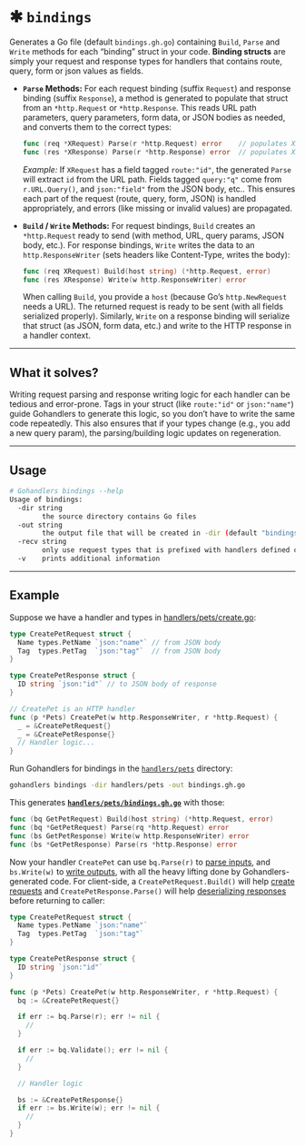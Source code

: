 # ✱ `bindings`

Generates a Go file (default `bindings.gh.go`) containing `Build`, `Parse` and `Write` methods for each “binding” struct in your code. **Binding structs** are simply your request and response types for handlers that contains route, query, form or json values as fields.

-   **`Parse` Methods:** For each request binding (suffix `Request`) and response binding (suffix `Response`), a method is generated to populate that struct from an `*http.Request` or `*http.Response`. This reads URL path parameters, query parameters, form data, or JSON bodies as needed, and converts them to the correct types:

    ```go
    func (req *XRequest) Parse(r *http.Request) error    // populates XRequest from HTTP request
    func (res *XResponse) Parse(r *http.Response) error  // populates XResponse from HTTP response
    ```

    _Example:_ If `XRequest` has a field tagged `route:"id"`, the generated `Parse` will extract `id` from the URL path. Fields tagged `query:"q"` come from `r.URL.Query()`, and `json:"field"` from the JSON body, etc.. This ensures each part of the request (route, query, form, JSON) is handled appropriately, and errors (like missing or invalid values) are propagated.

-   **`Build` / `Write` Methods:** For request bindings, `Build` creates an `*http.Request` ready to send (with method, URL, query params, JSON body, etc.). For response bindings, `Write` writes the data to an `http.ResponseWriter` (sets headers like Content-Type, writes the body):

    ```go
    func (req XRequest) Build(host string) (*http.Request, error)
    func (res XResponse) Write(w http.ResponseWriter) error
    ```

    When calling `Build`, you provide a `host` (because Go’s `http.NewRequest` needs a URL). The returned request is ready to be sent (with all fields serialized properly). Similarly, `Write` on a response binding will serialize that struct (as JSON, form data, etc.) and write to the HTTP response in a handler context.

---

## What it solves?

Writing request parsing and response writing logic for each handler can be tedious and error-prone. Tags in your struct (like `route:"id"` or `json:"name"`) guide Gohandlers to generate this logic, so you don’t have to write the same code repeatedly. This also ensures that if your types change (e.g., you add a new query param), the parsing/building logic updates on regeneration.

---

## Usage

```sh
# Gohandlers bindings --help
Usage of bindings:
  -dir string
        the source directory contains Go files
  -out string
        the output file that will be created in -dir (default "bindings.gh.go")
  -recv string
        only use request types that is prefixed with handlers defined on this type
  -v    prints additional information
```

---

## Example

Suppose we have a handler and types in [handlers/pets/create.go](https://github.com/ufukty/gohandlers-petstore/handlers/pets/create.go):

```go
type CreatePetRequest struct {
  Name types.PetName `json:"name"` // from JSON body
  Tag  types.PetTag  `json:"tag"`  // from JSON body
}

type CreatePetResponse struct {
  ID string `json:"id"` // to JSON body of response
}

// CreatePet is an HTTP handler
func (p *Pets) CreatePet(w http.ResponseWriter, r *http.Request) {
  _ = &CreatePetRequest{}
  _ = &CreatePetResponse{}
  // Handler logic...
}
```

Run Gohandlers for bindings in the [`handlers/pets`](https://github.com/ufukty/gohandlers-petstore/tree/main/handlers/pets) directory:

```bash
gohandlers bindings -dir handlers/pets -out bindings.gh.go
```

This generates [**`handlers/pets/bindings.gh.go`**](https://github.com/ufukty/gohandlers-petstore/blob/main/handlers/pets/bindings.gh.go) with those:

```go
func (bq GetPetRequest) Build(host string) (*http.Request, error)
func (bq *GetPetRequest) Parse(rq *http.Request) error
func (bs GetPetResponse) Write(w http.ResponseWriter) error
func (bs *GetPetResponse) Parse(rs *http.Response) error
```

Now your handler `CreatePet` can use `bq.Parse(r)` to [parse inputs](https://github.com/ufukty/gohandlers-petstore/blob/280eff72d24d32f5d61b32361653de906cd639bd/handlers/pets/create.go#L21), and `bs.Write(w)` to [write outputs](https://github.com/ufukty/gohandlers-petstore/blob/280eff72d24d32f5d61b32361653de906cd639bd/handlers/pets/create.go#L32), with all the heavy lifting done by Gohandlers-generated code. For client-side, a `CreatePetRequest.Build()` will help [create requests](https://github.com/ufukty/gohandlers-petstore/blob/280eff72d24d32f5d61b32361653de906cd639bd/client/client.gh.go#L28) and `CreatePetResponse.Parse()` will help [deserializing responses](https://github.com/ufukty/gohandlers-petstore/blob/280eff72d24d32f5d61b32361653de906cd639bd/client/client.gh.go#L40) before returning to caller:

```go
type CreatePetRequest struct {
  Name types.PetName `json:"name"`
  Tag  types.PetTag  `json:"tag"`
}

type CreatePetResponse struct {
  ID string `json:"id"`
}

func (p *Pets) CreatePet(w http.ResponseWriter, r *http.Request) {
  bq := &CreatePetRequest{}

  if err := bq.Parse(r); err != nil {
    //
  }

  if err := bq.Validate(); err != nil {
    //
  }

  // Handler logic

  bs := &CreatePetResponse{}
  if err := bs.Write(w); err != nil {
    //
  }
}
```
